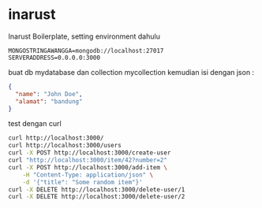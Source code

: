 # inarust

Inarust Boilerplate, setting environment dahulu

```env
MONGOSTRINGAWANGGA=mongodb://localhost:27017
SERVERADDRESS=0.0.0.0:3000
```

buat db mydatabase dan collection mycollection kemudian isi dengan json :

```json
{
  "name": "John Doe",
  "alamat": "bandung"
}
```

test dengan curl

```sh
curl http://localhost:3000/
curl http://localhost:3000/users
curl -X POST http://localhost:3000/create-user
curl "http://localhost:3000/item/42?number=2"
curl -X POST http://localhost:3000/add-item \
    -H "Content-Type: application/json" \
    -d '{"title": "Some random item"}'
curl -X DELETE http://localhost:3000/delete-user/1
curl -X DELETE http://localhost:3000/delete-user/2
```
